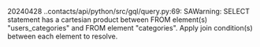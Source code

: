 20240428
..contacts/api/python/src/gql/query.py:69: SAWarning: SELECT statement has a cartesian product between FROM element(s) "users_categories" and FROM element "categories".  Apply join condition(s) between each element to resolve.

